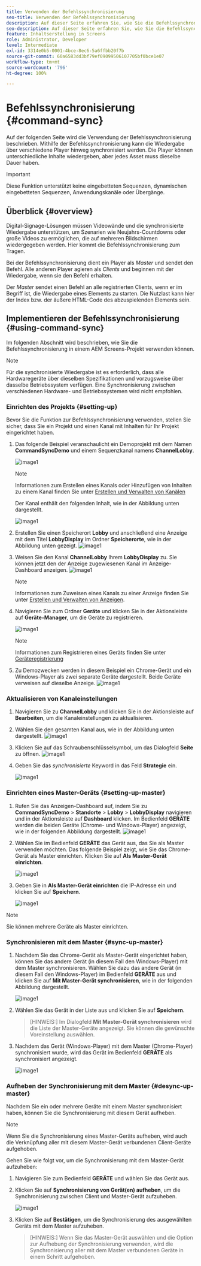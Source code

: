 ```yaml
---
title: Verwenden der Befehlssynchronisierung
seo-title: Verwenden der Befehlssynchronisierung
description: Auf dieser Seite erfahren Sie, wie Sie die Befehlssynchronisierung verwenden.
seo-description: Auf dieser Seite erfahren Sie, wie Sie die Befehlssynchronisierung verwenden.
feature: Inhaltserstellung in Screens
role: Administrator, Developer
level: Intermediate
exl-id: 3314e0b5-0001-4bce-8ec6-5a6ffbb20f7b
source-git-commit: 60a6583dd3bf79ef09099506107705bf0bce1e07
workflow-type: tm+mt
source-wordcount: '796'
ht-degree: 100%

---
```


# Befehlssynchronisierung {#command-sync}

Auf der folgenden Seite wird die Verwendung der Befehlssynchronisierung beschrieben. Mithilfe der Befehlssynchronisierung kann die Wiedergabe über verschiedene Player hinweg synchronisiert werden. Die Player können unterschiedliche Inhalte wiedergeben, aber jedes Asset muss dieselbe Dauer haben.

>[!IMPORTANT]
>
>Diese Funktion unterstützt keine eingebetteten Sequenzen, dynamischen eingebetteten Sequenzen, Anwendungskanäle oder Übergänge.

## Überblick {#overview}

Digital-Signage-Lösungen müssen Videowände und die synchronisierte Wiedergabe unterstützen, um Szenarien wie Neujahrs-Countdowns oder große Videos zu ermöglichen, die auf mehreren Bildschirmen wiedergegeben werden. Hier kommt die Befehlssynchronisierung zum Tragen.

Bei der Befehlssynchronisierung dient ein Player als *Master* und sendet den Befehl. Alle anderen Player agieren als *Clients* und beginnen mit der Wiedergabe, wenn sie den Befehl erhalten.

Der *Master* sendet einen Befehl an alle registrierten Clients, wenn er im Begriff ist, die Wiedergabe eines Elements zu starten. Die Nutzlast kann hier der Index bzw. der äußere HTML-Code des abzuspielenden Elements sein.

## Implementieren der Befehlssynchronisierung {#using-command-sync}

Im folgenden Abschnitt wird beschrieben, wie Sie die Befehlssynchronisierung in einem AEM Screens-Projekt verwenden können.

>[!NOTE]
>
>Für die synchronisierte Wiedergabe ist es erforderlich, dass alle Hardwaregeräte über dieselben Spezifikationen und vorzugsweise über dasselbe Betriebssystem verfügen. Eine Synchronisierung zwischen verschiedenen Hardware- und Betriebssystemen wird nicht empfohlen.

### Einrichten des Projekts {#setting-up}

Bevor Sie die Funktion zur Befehlssynchronisierung verwenden, stellen Sie sicher, dass Sie ein Projekt und einen Kanal mit Inhalten für Ihr Projekt eingerichtet haben.

1. Das folgende Beispiel veranschaulicht ein Demoprojekt mit dem Namen **CommandSyncDemo** und einem Sequenzkanal namens **ChannelLobby**.

   ![image1](assets/command-sync/command-sync1-1.png)

   >[!NOTE]
   >
   >Informationen zum Erstellen eines Kanals oder Hinzufügen von Inhalten zu einem Kanal finden Sie unter [Erstellen und Verwalten von Kanälen](/help/user-guide/managing-channels.md)

   Der Kanal enthält den folgenden Inhalt, wie in der Abbildung unten dargestellt.

   ![image1](assets/command-sync/command-sync2-1.png)

1. Erstellen Sie einen Speicherort **Lobby** und anschließend eine Anzeige mit dem Titel **LobbyDisplay** im Ordner **Speicherorte**, wie in der Abbildung unten gezeigt.
   ![image1](assets/command-sync/command-sync3-1.png)

1. Weisen Sie den Kanal **ChannelLobby** Ihrem **LobbyDisplay** zu. Sie können jetzt den der Anzeige zugewiesenen Kanal im Anzeige-Dashboard anzeigen.
   ![image1](assets/command-sync/command-sync4-1.png)

   >[!NOTE]
   >
   >Informationen zum Zuweisen eines Kanals zu einer Anzeige finden Sie unter [Erstellen und Verwalten von Anzeigen](/help/user-guide/managing-displays.md).

1. Navigieren Sie zum Ordner **Geräte** und klicken Sie in der Aktionsleiste auf **Geräte-Manager**, um die Geräte zu registrieren.

   ![image1](assets/command-sync5.png)

   >[!NOTE]
   >
   >Informationen zum Registrieren eines Geräts finden Sie unter [Geräteregistrierung](/help/user-guide/device-registration.md)

1. Zu Demozwecken werden in diesem Beispiel ein Chrome-Gerät und ein Windows-Player als zwei separate Geräte dargestellt. Beide Geräte verweisen auf dieselbe Anzeige.
   ![image1](assets/command-sync6.png)

### Aktualisieren von Kanaleinstellungen

1. Navigieren Sie zu **ChannelLobby** und klicken Sie in der Aktionsleiste auf **Bearbeiten**, um die Kanaleinstellungen zu aktualisieren.

1. Wählen Sie den gesamten Kanal aus, wie in der Abbildung unten dargestellt.
   ![image1](assets/command-sync/command-sync7-1.png)

1. Klicken Sie auf das Schraubenschlüsselsymbol, um das Dialogfeld **Seite** zu öffnen.
   ![image1](assets/command-sync/command-sync8-1.png)

1. Geben Sie das *synchronisierte* Keyword in das Feld **Strategie** ein.

   ![image1](assets/command-sync/command-sync9-1.png)


### Einrichten eines Master-Geräts {#setting-up-master}

1. Rufen Sie das Anzeigen-Dashboard auf, indem Sie zu **CommandSyncDemo** > **Standorte** > **Lobby** > **LobbyDisplay** navigieren und in der Aktionsleiste auf **Dashboard** klicken.
Im Bedienfeld **GERÄTE** werden die beiden Geräte (Chrome- und Windows-Player) angezeigt, wie in der folgenden Abbildung dargestellt.
   ![image1](assets/command-sync/command-sync10-1.png)

1. Wählen Sie im Bedienfeld **GERÄTE** das Gerät aus, das Sie als Master verwenden möchten. Das folgende Beispiel zeigt, wie Sie das Chrome-Gerät als Master einrichten. Klicken Sie auf **Als Master-Gerät einrichten**.

   ![image1](assets/command-sync/command-sync11-1.png)

1. Geben Sie in **Als Master-Gerät einrichten** die IP-Adresse ein und klicken Sie auf **Speichern**.

   ![image1](assets/command-sync/command-sync12-1.png)

>[!NOTE]
>
>Sie können mehrere Geräte als Master einrichten.

### Synchronisieren mit dem Master {#sync-up-master}

1. Nachdem Sie das Chrome-Gerät als Master-Gerät eingerichtet haben, können Sie das andere Gerät (in diesem Fall den Windows-Player) mit dem Master synchronisieren.
Wählen Sie dazu das andere Gerät (in diesem Fall den Windows-Player) im Bedienfeld **GERÄTE** aus und klicken Sie auf **Mit Master-Gerät synchronisieren**, wie in der folgenden Abbildung dargestellt.

   ![image1](assets/command-sync/command-sync13-1.png)

1. Wählen Sie das Gerät in der Liste aus und klicken Sie auf **Speichern**.

   >[HINWEIS:]
   > Im Dialogfeld **Mit Master-Gerät synchronisieren** wird die Liste der Master-Geräte angezeigt. Sie können die gewünschte Voreinstellung auswählen.

1. Nachdem das Gerät (Windows-Player) mit dem Master (Chrome-Player) synchronisiert wurde, wird das Gerät im Bedienfeld **GERÄTE** als synchronisiert angezeigt.

   ![image1](assets/command-sync/command-sync14-1.png)

### Aufheben der Synchronisierung mit dem Master {#desync-up-master}

Nachdem Sie ein oder mehrere Geräte mit einem Master synchronisiert haben, können Sie die Synchronisierung mit diesem Gerät aufheben.

>[!NOTE]
>
>Wenn Sie die Synchronisierung eines Master-Geräts aufheben, wird auch die Verknüpfung aller mit diesem Master-Gerät verbundenen Client-Geräte aufgehoben.

Gehen Sie wie folgt vor, um die Synchronisierung mit dem Master-Gerät aufzuheben:

1. Navigieren Sie zum Bedienfeld **GERÄTE** und wählen Sie das Gerät aus.

1. Klicken Sie auf **Synchronisierung von Gerät(en) aufheben**, um die Synchronisierung zwischen Client und Master-Gerät aufzuheben.

   ![image1](assets/command-sync/command-sync15-1.png)

1. Klicken Sie auf **Bestätigen**, um die Synchronisierung des ausgewählten Geräts mit dem Master aufzuheben.

   >[HINWEIS:]
   > Wenn Sie das Master-Gerät auswählen und die Option zur Aufhebung der Synchronisierung verwenden, wird die Synchronisierung aller mit dem Master verbundenen Geräte in einem Schritt aufgehoben.
